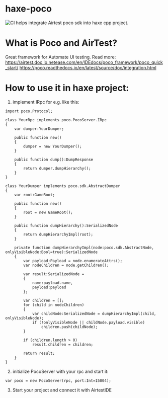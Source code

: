 # haxe-poco
![CI](https://github.com/charmdev/haxe-poco/workflows/CI/badge.svg)
helps integrate Airtest poco sdk into haxe cpp project.
# What is Poco and AirTest?
Great framework for Automate UI testing.
Read more:
https://airtest.doc.io.netease.com/en/IDEdocs/poco_framework/poco_quick_start/
https://poco.readthedocs.io/en/latest/source/doc/integration.html
# How to use it in haxe project:
1. implement IRpc for e.g. like this:
```
import poco.Protocol;

class YourRpc implements poco.PocoServer.IRpc
{
    var dumper:YourDumper;

    public function new() 
    {
        dumper = new YourDumper();
    }

    public function dump():DumpResponse
    {
        return dumper.dumpHierarchy();
    }
}

class YourDumper implements poco.sdk.AbstractDumper
{
    var root:GameRoot;

    public function new()
    {
        root = new GameRoot();
    }

    public function dumpHierarchy():SerializedNode
    {
        return dumpHierarchyImpl(root);
    }

    private function dumpHierarchyImpl(node:poco.sdk.AbstractNode, onlyVisibleNode:Bool=true):SerializedNode
    {
        var payload:Payload = node.enumerateAttrs();
        var nodeChildren = node.getChildren();

        var result:SerializedNode = 
        {
            name:payload.name,
            payload:payload
        };

        var children = [];
        for (child in nodeChildren)
        {
            var childNode:SerializedNode = dumpHierarchyImpl(child, onlyVisibleNode);
            if (!onlyVisibleNode || childNode.payload.visible)
                children.push(childNode);
        }

        if (children.length > 0) 
            result.children = children;

        return result;
    }
}
```

2. initialize PocoServer with your rpc and start it:
```
var poco = new PocoServer(rpc, port:Int=15004);
```
3. Start your project and connect it with AirtestIDE
